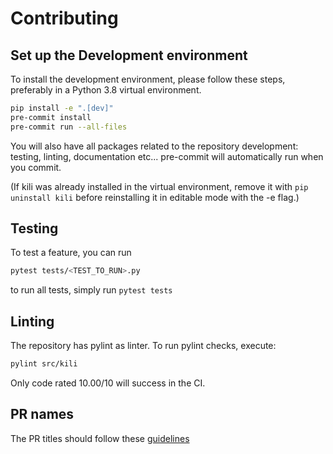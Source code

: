 # Contributing

## Set up the Development environment

To install the development environment, please follow these steps, preferably in a Python 3.8 virtual environment.

```bash
pip install -e ".[dev]"
pre-commit install
pre-commit run --all-files
```

You will also have all packages related to the repository development: testing, linting, documentation etc...
pre-commit will automatically run when you commit.

(If kili was already installed in the virtual environment, remove it with `pip uninstall kili` before reinstalling it in editable mode with the -e flag.)

## Testing

To test a feature,
you can run

```bash
pytest tests/<TEST_TO_RUN>.py
```

to run all tests, simply run `pytest tests`

## Linting

The repository has pylint as linter. To run pylint checks, execute:

```bash
pylint src/kili
```

Only code rated 10.00/10 will success in the CI.

## PR names

The PR titles should follow these [guidelines](https://www.conventionalcommits.org/en/v1.0.0/)
